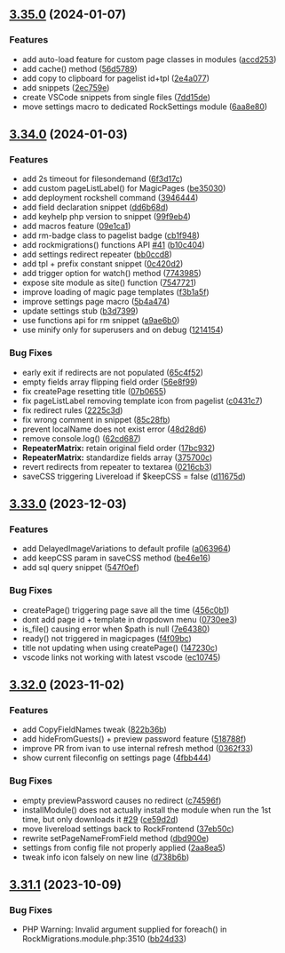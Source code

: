 ## [3.35.0](https://github.com/baumrock/RockMigrations/compare/v3.34.0...v3.35.0) (2024-01-07)


### Features

* add auto-load feature for custom page classes in modules ([accd253](https://github.com/baumrock/RockMigrations/commit/accd253bff1320299b498cb4b6b86bbb57c1b63a))
* add cache() method ([56d5789](https://github.com/baumrock/RockMigrations/commit/56d57891a104ba37b97759e23aefb9efa4b512d7))
* add copy to clipboard for pagelist id+tpl ([2e4a077](https://github.com/baumrock/RockMigrations/commit/2e4a077aa0c3bc41b4e26837793d6aed8515f125))
* add snippets ([2ec759e](https://github.com/baumrock/RockMigrations/commit/2ec759e270fc760763364d49a5c20a14af20ab56))
* create VSCode snippets from single files ([7dd15de](https://github.com/baumrock/RockMigrations/commit/7dd15ded83be0dee90c9c3ce0f6082db88ea5c48))
* move settings macro to dedicated RockSettings module ([6aa8e80](https://github.com/baumrock/RockMigrations/commit/6aa8e8064fcf1be014dee8d75c9280c1c5103763))

## [3.34.0](https://github.com/baumrock/RockMigrations/compare/v3.33.0...v3.34.0) (2024-01-03)


### Features

* add 2s timeout for filesondemand ([6f3d17c](https://github.com/baumrock/RockMigrations/commit/6f3d17cd8f71d157e3c978c4d2567d226c64274c))
* add custom pageListLabel() for MagicPages ([be35030](https://github.com/baumrock/RockMigrations/commit/be3503074879bfee8c0915edf308adce8de0dc40))
* add deployment rockshell command ([3946444](https://github.com/baumrock/RockMigrations/commit/3946444f7b60ed3e3232c147303e37c9edf5284b))
* add field declaration snippet ([dd6b68d](https://github.com/baumrock/RockMigrations/commit/dd6b68d1110dc0dfa546ae0d29b50c6e5dfe7df5))
* add keyhelp php version to snippet ([99f9eb4](https://github.com/baumrock/RockMigrations/commit/99f9eb4bdab5a5bc1cccad7fb983746046590f8b))
* add macros feature ([09e1ca1](https://github.com/baumrock/RockMigrations/commit/09e1ca1bc2d4ea6c4df47b534b72799f0c2b6b2c))
* add rm-badge class to pagelist badge ([cb1f948](https://github.com/baumrock/RockMigrations/commit/cb1f948c9b04cef58680049dfd1e0bb30bb94a67))
* add rockmigrations() functions API [#41](https://github.com/baumrock/RockMigrations/issues/41) ([b10c404](https://github.com/baumrock/RockMigrations/commit/b10c404a5b5f95df082861551738218155098b3b))
* add settings redirect repeater ([bb0ccd8](https://github.com/baumrock/RockMigrations/commit/bb0ccd8375edd4495d6201da84eeb3de4d7c10e9))
* add tpl + prefix constant snippet ([0c420d2](https://github.com/baumrock/RockMigrations/commit/0c420d2d15d1219b1ab7caea722244bb99998f03))
* add trigger option for watch() method ([7743985](https://github.com/baumrock/RockMigrations/commit/7743985c6e460f54f77eddd3b85b9f24d3ffeaba))
* expose site module as site() function ([7547721](https://github.com/baumrock/RockMigrations/commit/75477219df7ca9e79d4a8fa0b87e096089e95855))
* improve loading of magic page templates ([f3b1a5f](https://github.com/baumrock/RockMigrations/commit/f3b1a5f80255378d2d3abb4520b17842c37d2969))
* improve settings page macro ([5b4a474](https://github.com/baumrock/RockMigrations/commit/5b4a4740fdd2b3c805eea9de5875787591480835))
* update settings stub ([b3d7399](https://github.com/baumrock/RockMigrations/commit/b3d739958f256bc5e312ed3780d41a84a9732b5d))
* use functions api for rm snippet ([a9ae6b0](https://github.com/baumrock/RockMigrations/commit/a9ae6b088ab3affb07f65b7b02e33b76ea723e1a))
* use minify only for superusers and on debug ([1214154](https://github.com/baumrock/RockMigrations/commit/1214154449b6bd777537cad6252db25ad8603d8a))


### Bug Fixes

* early exit if redirects are not populated ([65c4f52](https://github.com/baumrock/RockMigrations/commit/65c4f52b11eb724ef880fec865a6044beaf7da95))
* empty fields array flipping field order ([56e8f99](https://github.com/baumrock/RockMigrations/commit/56e8f99f0e8f92235c704ae6112a4b877388edfb))
* fix createPage resetting title ([07b0655](https://github.com/baumrock/RockMigrations/commit/07b06557d1af5e1f4c91e60e0fd48ca921ac80a6))
* fix pageListLabel removing template icon from pagelist ([c0431c7](https://github.com/baumrock/RockMigrations/commit/c0431c7d1ead71508b80b4f1c8770b0bab5670e0))
* fix redirect rules ([2225c3d](https://github.com/baumrock/RockMigrations/commit/2225c3d7b680bbd1b34d34bcb3fb6cedad0af18c))
* fix wrong comment in snippet ([85c28fb](https://github.com/baumrock/RockMigrations/commit/85c28fb97411f2af1ab3c77d3911b777d3f77ccf))
* prevent localName does not exist error ([48d28d6](https://github.com/baumrock/RockMigrations/commit/48d28d60df606434e0841cb5dab9d85b12c20781))
* remove console.log() ([62cd687](https://github.com/baumrock/RockMigrations/commit/62cd687cd952c41503e808c1a7bf6cb7dd93df1d))
* **RepeaterMatrix:** retain original field order ([17bc932](https://github.com/baumrock/RockMigrations/commit/17bc932fb28ed5cd4ed8385bf1e53b4953b495c2))
* **RepeaterMatrix:** standardize fields array ([375700c](https://github.com/baumrock/RockMigrations/commit/375700c0ba5f2881bec463d6e0f88f77cf2f6250))
* revert redirects from repeater to textarea ([0216cb3](https://github.com/baumrock/RockMigrations/commit/0216cb38d95ecf196ad24faebc1ce17d2dbc419c))
* saveCSS triggering Livereload if $keepCSS = false ([d11675d](https://github.com/baumrock/RockMigrations/commit/d11675d31359862b275907dffd2f72f07c9fbd90))

## [3.33.0](https://github.com/baumrock/RockMigrations/compare/v3.32.0...v3.33.0) (2023-12-03)


### Features

* add DelayedImageVariations to default profile ([a063964](https://github.com/baumrock/RockMigrations/commit/a063964635d19c64a69318470b25b75fde50c51d))
* add keepCSS param in saveCSS method ([be46e16](https://github.com/baumrock/RockMigrations/commit/be46e1665e1930733cc192e833f895b2a42b2241))
* add sql query snippet ([547f0ef](https://github.com/baumrock/RockMigrations/commit/547f0ef894c10938c076e3973279428093fbb057))


### Bug Fixes

* createPage() triggering page save all the time ([456c0b1](https://github.com/baumrock/RockMigrations/commit/456c0b1449a8b15d3a4b715bbfe39a4bc734f1e0))
* dont add page id + template in dropdown menu ([0730ee3](https://github.com/baumrock/RockMigrations/commit/0730ee300bcb87d383bdfae647442834def63c47))
* is_file() causing error when $path is null ([7e64380](https://github.com/baumrock/RockMigrations/commit/7e643806c3bf8feb5b04b766c20e962521c4f74b))
* ready() not triggered in magicpages ([f4f09bc](https://github.com/baumrock/RockMigrations/commit/f4f09bcba34f4cfa7078bc94cd5a99589f923f49))
* title not updating when using createPage() ([147230c](https://github.com/baumrock/RockMigrations/commit/147230c614ddf1ac97c503e90338f7d652fdccee))
* vscode links not working with latest vscode ([ec10745](https://github.com/baumrock/RockMigrations/commit/ec1074516641af2dd1f410be8c843d716ace1cf0))

## [3.32.0](https://github.com/baumrock/RockMigrations/compare/v3.31.1...v3.32.0) (2023-11-02)


### Features

* add CopyFieldNames tweak ([822b36b](https://github.com/baumrock/RockMigrations/commit/822b36bbd2bf7eca83a4293d4fcebf4f3e29a510))
* add hideFromGuests() + preview password feature ([518788f](https://github.com/baumrock/RockMigrations/commit/518788f1bc33cf1ca2a661f52bcac4eac5300ec3))
* improve PR from ivan to use internal refresh method ([0362f33](https://github.com/baumrock/RockMigrations/commit/0362f33fcf9bf72d19b9ef792c6a324119f2cdd4))
* show current fileconfig on settings page ([4fbb444](https://github.com/baumrock/RockMigrations/commit/4fbb4448157f5cf4a77036f0de3174d2db4d8719))


### Bug Fixes

* empty previewPassword causes no redirect ([c74596f](https://github.com/baumrock/RockMigrations/commit/c74596ff03c96c6b19fe4664ff828bf3c242e34b))
* installModule() does not actually install the module when run the 1st time, but only downloads it [#29](https://github.com/baumrock/RockMigrations/issues/29) ([ce59d2d](https://github.com/baumrock/RockMigrations/commit/ce59d2d6414f3c410bf2275b2641caaf28bf8e1b))
* move livereload settings back to RockFrontend ([37eb50c](https://github.com/baumrock/RockMigrations/commit/37eb50cc9125a0568d74f0d9323b45ac163482b4))
* rewrite setPageNameFromField method ([dbd900e](https://github.com/baumrock/RockMigrations/commit/dbd900ec28b7feb6080e8f63711503ed0db0b58f))
* settings from config file not properly applied ([2aa8ea5](https://github.com/baumrock/RockMigrations/commit/2aa8ea508449efeb14f55c1fa146ed44653935b8))
* tweak info icon falsely on new line ([d738b6b](https://github.com/baumrock/RockMigrations/commit/d738b6b34fe87a6f228f7b017f3b8a871fb1a426))

## [3.31.1](https://github.com/baumrock/RockMigrations/compare/v3.31.0...v3.31.1) (2023-10-09)


### Bug Fixes

* PHP Warning: Invalid argument supplied for foreach() in RockMigrations.module.php:3510 ([bb24d33](https://github.com/baumrock/RockMigrations/commit/bb24d330e77cb2baceec9479f029580fce8ce5a9))


